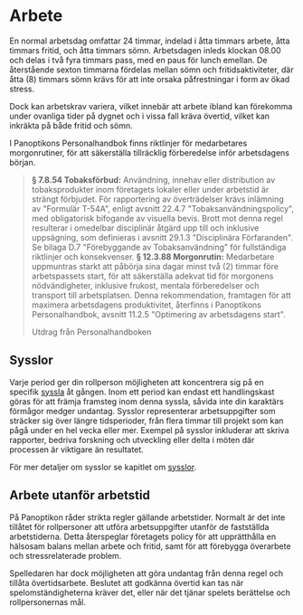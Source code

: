 # Arbete

En normal arbetsdag omfattar 24 timmar, indelad i åtta timmars arbete, åtta timmars fritid, och åtta timmars sömn. Arbetsdagen inleds klockan 08.00 och delas i två fyra timmars pass, med en paus för lunch emellan. De återstående sexton timmarna fördelas mellan sömn och fritidsaktiviteter, där åtta (8) timmars sömn krävs för att inte orsaka påfrestningar i form av ökad stress.

Dock kan arbetskrav variera, vilket innebär att arbete ibland kan förekomma under ovanliga tider på dygnet och i vissa fall kräva övertid, vilket kan inkräkta på både fritid och sömn.

I Panoptikons Personalhandbok finns riktlinjer för medarbetares morgonrutiner, för att säkerställa tillräcklig förberedelse inför arbetsdagens början.

> **§ 7.8.54 Tobaksförbud:** Användning, innehav eller distribution av tobaksprodukter inom företagets lokaler eller under arbetstid är strängt förbjudet. För rapportering av överträdelser krävs inlämning av "Formulär T-54A", enligt avsnitt 22.4.7 "Tobaksanvändningspolicy", med obligatorisk bifogande av visuella bevis. Brott mot denna regel resulterar i omedelbar disciplinär åtgärd upp till och inklusive uppsägning, som definieras i avsnitt 29.1.3 "Disciplinära Förfaranden". Se bilaga D.7 "Förebyggande av Tobaksanvändning" för fullständiga riktlinjer och konsekvenser.
> **§ 12.3.88 Morgonrutin:** Medarbetare uppmuntras starkt att påbörja sina dagar minst två (2) timmar före arbetspassets start, för att säkerställa adekvat tid för morgonens nödvändigheter, inklusive frukost, mentala förberedelser och transport till arbetsplatsen. Denna rekommendation, framtagen för att maximera arbetsdagens produktivitet, återfinns i Panoptikons Personalhandbok, avsnitt 11.2.5 "Optimering av arbetsdagens start".
> 
> Utdrag från Personalhandboken

## Sysslor

Varje period ger din rollperson möjligheten att koncentrera sig på en specifik [syssla](/work-tasks.md) åt gången. Inom ett period kan endast ett handlingskast göras för att främja framsteg inom denna syssla, såvida inte din karaktärs förmågor medger undantag. Sysslor representerar arbetsuppgifter som sträcker sig över längre tidsperioder, från flera timmar till projekt som kan pågå under en hel vecka eller mer. Exempel på sysslor inkluderar att skriva rapporter, bedriva forskning och utveckling eller delta i möten där processen är viktigare än resultatet.

För mer detaljer om sysslor se kapitlet om [sysslor](/work-tasks.md).

## Arbete utanför arbetstid

På Panoptikon råder strikta regler gällande arbetstider. Normalt är det inte tillåtet för rollpersoner att utföra arbetsuppgifter utanför de fastställda arbetstiderna. Detta återspeglar företagets policy för att upprätthålla en hälsosam balans mellan arbete och fritid, samt för att förebygga överarbete och stressrelaterade problem.

Spelledaren har dock möjligheten att göra undantag från denna regel och tillåta övertidsarbete. Beslutet att godkänna övertid kan tas när spelomständigheterna kräver det, eller när det tjänar spelets berättelse och rollpersonernas mål.

